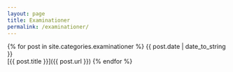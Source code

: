 ```yaml
---
layout: page
title: Examinationer
permalink: /examinationer/
---
```


{% for post in site.categories.examinationer %}
  {{ post.date | date_to_string }}  
  [{{ post.title }}]({{ post.url }})
{% endfor %}
